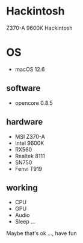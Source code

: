 # Hackintosh
Z370-A 9600K Hackintosh

# OS
  - macOS 12.6

## software 
  - opencore 0.8.5

## hardware
  - MSI Z370-A
  - Intel 9600K
  - RX560
  - Realtek 8111
  - SN750
  - Fenvi T919
  

## working 
  - CPU 
  - GPU
  - Audio
  - Sleep
  ...
  
  
Maybe that's ok ..., have fun
